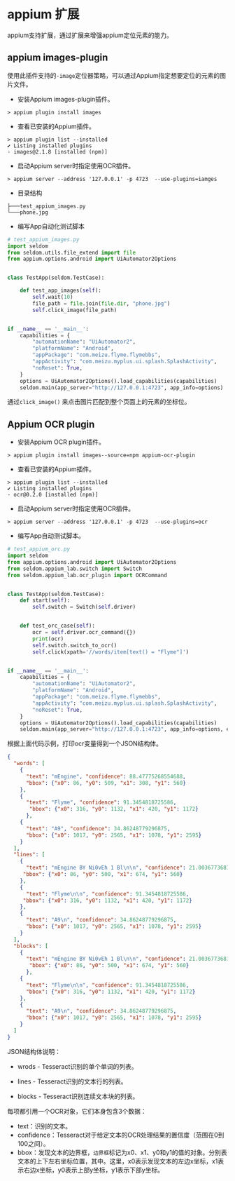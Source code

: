 # appium 扩展

appium支持扩展，通过扩展来增强appium定位元素的能力。

## appium images-plugin

使用此插件支持的`-image`定位器策略，可以通过Appium指定想要定位的元素的图片文件。

* 安装Appium images-plugin插件。

```shell
> appium plugin install images
```

* 查看已安装的Appium插件。

```shell
> appium plugin list --installed
✔ Listing installed plugins
- images@2.1.8 [installed (npm)]
```

* 启动Appium server时指定使用OCR插件。

```shell
> appium server --address '127.0.0.1' -p 4723  --use-plugins=iamges
```

* 目录结构
```tree
├───test_appium_images.py
└───phone.jpg
```

* 编写App自动化测试脚本

```python
# test_appium_images.py
import seldom
from seldom.utils.file_extend import file
from appium.options.android import UiAutomator2Options


class TestApp(seldom.TestCase):

    def test_app_images(self):
        self.wait(10)
        file_path = file.join(file.dir, "phone.jpg")
        self.click_image(file_path)


if __name__ == '__main__':
    capabilities = {
        "automationName": "UiAutomator2",
        "platformName": "Android",
        "appPackage": "com.meizu.flyme.flymebbs",
        "appActivity": "com.meizu.myplus.ui.splash.SplashActivity",
        "noReset": True,
    }
    options = UiAutomator2Options().load_capabilities(capabilities)
    seldom.main(app_server="http://127.0.0.1:4723", app_info=options)
```

通过`click_image()` 来点击图片匹配到整个页面上的元素的坐标位。

## Appium OCR plugin

* 安装Appium OCR plugin插件。

```shell
> appium plugin install images--source=npm appium-ocr-plugin
```

* 查看已安装的Appium插件。

```shell
> appium plugin list --installed
✔ Listing installed plugins
- ocr@0.2.0 [installed (npm)]
```

* 启动Appium server时指定使用OCR插件。

```shell
> appium server --address '127.0.0.1' -p 4723  --use-plugins=ocr
```

* 编写App自动测试脚本。

```python
# test_appium_orc.py
import seldom
from appium.options.android import UiAutomator2Options
from seldom.appium_lab.switch import Switch
from seldom.appium_lab.ocr_plugin import OCRCommand


class TestApp(seldom.TestCase):
    def start(self):
        self.switch = Switch(self.driver)


    def test_orc_case(self):
        ocr = self.driver.ocr_command({})
        print(ocr)
        self.switch.switch_to_ocr()
        self.click(xpath='//words/item[text() = "Flyme"]')


if __name__ == '__main__':
    capabilities = {
        "automationName": "UiAutomator2",
        "platformName": "Android",
        "appPackage": "com.meizu.flyme.flymebbs",
        "appActivity": "com.meizu.myplus.ui.splash.SplashActivity",
        "noReset": True,
    }
    options = UiAutomator2Options().load_capabilities(capabilities)
    seldom.main(app_server="http://127.0.0.1:4723", app_info=options, extensions=[OCRCommand])
```

根据上面代码示例，打印ocr变量得到一个JSON结构体。

```json
{
  "words": [
    {
      "text": "mEngine", "confidence": 88.47775268554688,
      "bbox": {"x0": 86, "y0": 509, "x1": 308, "y1": 560}
    },
    {
      "text": "Flyme", "confidence": 91.3454818725586,
       "bbox": {"x0": 316, "y0": 1132, "x1": 420, "y1": 1172}
      },
    {
      "text": "A9", "confidence": 34.86248779296875,
      "bbox": {"x0": 1017, "y0": 2565, "x1": 1078, "y1": 2595}
    }
  ],
  "lines": [
    {
      "text": "mEngine BY Ni0vEh 1 Bl\n\n", "confidence": 21.003677368164062,
     "bbox": {"x0": 86, "y0": 500, "x1": 674, "y1": 560}
    },
    {
      "text": "Flyme\n\n", "confidence": 91.3454818725586,
     "bbox": {"x0": 316, "y0": 1132, "x1": 420, "y1": 1172}
    },
    {
      "text": "A9\n", "confidence": 34.86248779296875,
      "bbox": {"x0": 1017, "y0": 2565, "x1": 1078, "y1": 2595}
    }
  ],
  "blocks": [
    {
      "text": "mEngine BY Ni0vEh 1 Bl\n\n", "confidence": 21.003677368164062,
       "bbox": {"x0": 86, "y0": 500, "x1": 674, "y1": 560}
      },
    {
      "text": "Flyme\n\n", "confidence": 91.3454818725586,
      "bbox": {"x0": 316, "y0": 1132, "x1": 420, "y1": 1172}
    },
    {
      "text": "A9\n", "confidence": 34.86248779296875, 
      "bbox": {"x0": 1017, "y0": 2565, "x1": 1078, "y1": 2595}
    }
  ]
}
```


JSON结构体说明：

* wrods - Tesseract识别的单个单词的列表。

* lines - Tesseract识别的文本行的列表。

* blocks - Tesseract识别连续文本块的列表。

每项都引用一个OCR对象，它们本身包含3个数据：

  - text：识别的文本。
  - confidence：Tesseract对于给定文本的OCR处理结果的置信度（范围在0到100之间）。
  - bbox：发现文本的边界框，`边界框`标记为x0、x1、y0和y1的值的对象。分别表文本的上下左右坐标位置，其中。这里，x0表示发现文本的左边x坐标，x1表示右边x坐标，y0表示上部y坐标，y1表示下部y坐标。

